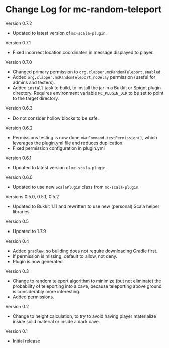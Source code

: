 # Change Log for mc-random-teleport

Version 0.7.2

* Updated to latest version of `mc-scala-plugin`.

Version 0.7.1

* Fixed incorrect location coordinates in message displayed to player.

Version 0.7.0

* Changed primary permission to `org.clapper.mcRandomTeleport.enabled`.
* Added `org.clapper.mcRandomTeleport.noDelay` permission (useful for admins
  and testers).
* Added `install` task to build, to install the jar in a Bukkit or Spigot
  plugin directory. Requires environment variable `MC_PLUGIN_DIR` to be set
  to point to the target directory.

Version 0.6.3

* Do not consider hollow blocks to be safe.

Version 0.6.2

* Permissions testing is now done via `Command.testPermission()`, which
  leverages the plugin.yml file and reduces duplication.
* Fixed permission configuration in plugin.yml

Version 0.6.1

* Updated to latest version of `mc-scala-plugin`.

Version 0.6.0

* Updated to use new `ScalaPlugin` class from `mc-scala-plugin`.

Versions 0.5.0, 0.5.1, 0.5.2

* Updated to Bukkit 1.11 and rewritten to use new (personal) Scala helper 
  libraries.

Version 0.5

* Updated to 1.7.9

Version 0.4

* Added `gradlew`, so building does not require downloading Gradle first.
* If permission is missing, default to allow, not deny.
* Plugin is now generated.

Version 0.3

* Change to random teleport algorithm to minimize (but not eliminate)
  the probability of teleporting into a cave, because teleporting above
  ground is considerably more interesting.
* Added permissions.

Version 0.2

* Change to height calculation, to try to avoid having player materialize
  inside solid material or inside a dark cave.

Version 0.1

* Initial release
